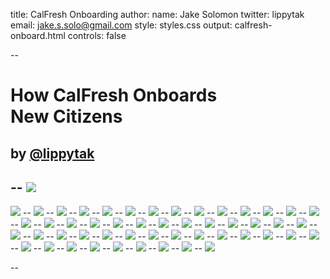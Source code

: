 title: CalFresh Onboarding
author:
  name: Jake Solomon
  twitter: lippytak
  email: jake.s.solo@gmail.com
style: styles.css
output: calfresh-onboard.html
controls: false

--

# How CalFresh Onboards <br> New Citizens
## by [@lippytak](http://www.twitter.com/lippytak)

--
<img src="pictures/3-calwin-home.jpeg" class="bleed">
--
<img src="pictures/4-county.jpeg" class="bleed">
--
<img src="pictures/5-create-acct-contact-info.jpeg" class="bleed">
--
<img src="pictures/5-create-acct-info.jpeg" class="bleed">
--
<img src="pictures/6-create-acct-confirm.jpeg" class="bleed">
--
<img src="pictures/7-create-acct-email-conf.jpeg" class="bleed">
--
<img src="pictures/8-sign-in-username.jpeg" class="bleed">
--
<img src="pictures/9-sign-in-pass.jpeg" class="bleed">
--
<img src="pictures/10-congrats.jpeg" class="bleed">
--
<img src="pictures/11-apply.jpeg" class="bleed">
--
<img src="pictures/12-fine-print.jpeg" class="bleed">
--
<img src="pictures/13-select-program.jpeg" class="bleed">
--
<img src="pictures/14-info.jpeg" class="bleed">
--
<img src="pictures/15-your-info.jpeg" class="bleed">
--
<img src="pictures/16-submit_1.jpeg" class="bleed">
--
<img src="pictures/17-race.jpeg" class="bleed">
--
<img src="pictures/18-gender_ssn.jpeg" class="bleed">
--
<img src="pictures/19-prior-aid.jpeg" class="bleed">
--
<img src="pictures/20-your-home.jpeg" class="bleed">
--
<img src="pictures/21-people-confirm.jpeg" class="bleed">
--
<img src="pictures/22-submit_2.jpeg" class="bleed">
--
<img src="pictures/23-citizenship.jpeg" class="bleed">
--
<img src="pictures/24-disability.jpeg" class="bleed">
--
<img src="pictures/25-other-services.jpeg" class="bleed">
--
<img src="pictures/26-felon.jpeg" class="bleed">
--
<img src="pictures/27-facilities.jpeg" class="bleed">
--
<img src="pictures/28-prior-aid_military.jpeg" class="bleed">
--
<img src="pictures/29-people-summary.jpeg" class="bleed">
--
<img src="pictures/30-income-sources.jpeg" class="bleed">
--
<img src="pictures/31-quit.jpeg" class="bleed">
--
<img src="pictures/32-other-income.jpeg" class="bleed">
--
<img src="pictures/33-income-summary.jpeg" class="bleed">
--
<img src="pictures/34-resources.jpeg" class="bleed">
--
<img src="pictures/35-resources-accounts.jpeg" class="bleed">
--
<img src="pictures/36-resources-other.jpeg" class="bleed">
--
<img src="pictures/37-resources-property.jpeg" class="bleed">
--
<img src="pictures/38-resource-summary.jpeg" class="bleed">
--
<img src="pictures/39-expenses.jpeg" class="bleed">
--
<img src="pictures/40-expenses-housing-bills.jpeg" class="bleed">
--
<img src="pictures/41-expenses-child-support.jpeg" class="bleed">
--
<img src="pictures/42-expenses-summary.jpeg" class="bleed">
--
<img src="pictures/43-authorized-rep.jpeg" class="bleed">
--
<img src="pictures/44-certification.jpeg" class="bleed">
--
<img src="pictures/45-signature.jpeg" class="bleed">
--
<img src="pictures/46-docs-info.jpeg" class="bleed">
--
<img src="pictures/47-docs-details.jpeg" class="bleed">
--
<img src="pictures/48-docs-attach.jpeg" class="bleed">
--
<img src="pictures/49-docs-submit.jpeg" class="bleed">
--
<img src="pictures/50-interview-preference.jpeg" class="bleed">
--
<img src="pictures/51-vote.jpeg" class="bleed">
--
<img src="pictures/52-confirmation.jpeg" class="bleed">

--
